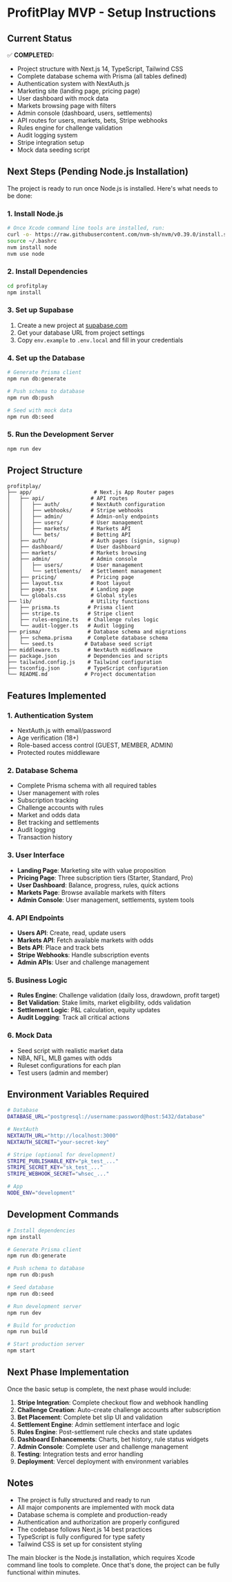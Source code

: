 # ProfitPlay MVP - Setup Instructions

## Current Status

✅ **COMPLETED:**
- Project structure with Next.js 14, TypeScript, Tailwind CSS
- Complete database schema with Prisma (all tables defined)
- Authentication system with NextAuth.js
- Marketing site (landing page, pricing page)
- User dashboard with mock data
- Markets browsing page with filters
- Admin console (dashboard, users, settlements)
- API routes for users, markets, bets, Stripe webhooks
- Rules engine for challenge validation
- Audit logging system
- Stripe integration setup
- Mock data seeding script

## Next Steps (Pending Node.js Installation)

The project is ready to run once Node.js is installed. Here's what needs to be done:

### 1. Install Node.js
```bash
# Once Xcode command line tools are installed, run:
curl -o- https://raw.githubusercontent.com/nvm-sh/nvm/v0.39.0/install.sh | bash
source ~/.bashrc
nvm install node
nvm use node
```

### 2. Install Dependencies
```bash
cd profitplay
npm install
```

### 3. Set up Supabase
1. Create a new project at [supabase.com](https://supabase.com)
2. Get your database URL from project settings
3. Copy `env.example` to `.env.local` and fill in your credentials

### 4. Set up the Database
```bash
# Generate Prisma client
npm run db:generate

# Push schema to database
npm run db:push

# Seed with mock data
npm run db:seed
```

### 5. Run the Development Server
```bash
npm run dev
```

## Project Structure

```
profitplay/
├── app/                    # Next.js App Router pages
│   ├── api/               # API routes
│   │   ├── auth/          # NextAuth configuration
│   │   ├── webhooks/      # Stripe webhooks
│   │   ├── admin/         # Admin-only endpoints
│   │   ├── users/         # User management
│   │   ├── markets/       # Markets API
│   │   └── bets/          # Betting API
│   ├── auth/              # Auth pages (signin, signup)
│   ├── dashboard/         # User dashboard
│   ├── markets/           # Markets browsing
│   ├── admin/             # Admin console
│   │   ├── users/         # User management
│   │   └── settlements/   # Settlement management
│   ├── pricing/           # Pricing page
│   ├── layout.tsx         # Root layout
│   ├── page.tsx           # Landing page
│   └── globals.css        # Global styles
├── lib/                   # Utility functions
│   ├── prisma.ts         # Prisma client
│   ├── stripe.ts         # Stripe client
│   ├── rules-engine.ts   # Challenge rules logic
│   └── audit-logger.ts   # Audit logging
├── prisma/               # Database schema and migrations
│   ├── schema.prisma     # Complete database schema
│   └── seed.ts          # Database seed script
├── middleware.ts         # NextAuth middleware
├── package.json          # Dependencies and scripts
├── tailwind.config.js    # Tailwind configuration
├── tsconfig.json         # TypeScript configuration
└── README.md            # Project documentation
```

## Features Implemented

### 1. Authentication System
- NextAuth.js with email/password
- Age verification (18+)
- Role-based access control (GUEST, MEMBER, ADMIN)
- Protected routes middleware

### 2. Database Schema
- Complete Prisma schema with all required tables
- User management with roles
- Subscription tracking
- Challenge accounts with rules
- Market and odds data
- Bet tracking and settlements
- Audit logging
- Transaction history

### 3. User Interface
- **Landing Page**: Marketing site with value proposition
- **Pricing Page**: Three subscription tiers (Starter, Standard, Pro)
- **User Dashboard**: Balance, progress, rules, quick actions
- **Markets Page**: Browse available markets with filters
- **Admin Console**: User management, settlements, system tools

### 4. API Endpoints
- **Users API**: Create, read, update users
- **Markets API**: Fetch available markets with odds
- **Bets API**: Place and track bets
- **Stripe Webhooks**: Handle subscription events
- **Admin APIs**: User and challenge management

### 5. Business Logic
- **Rules Engine**: Challenge validation (daily loss, drawdown, profit target)
- **Bet Validation**: Stake limits, market eligibility, odds validation
- **Settlement Logic**: P&L calculation, equity updates
- **Audit Logging**: Track all critical actions

### 6. Mock Data
- Seed script with realistic market data
- NBA, NFL, MLB games with odds
- Ruleset configurations for each plan
- Test users (admin and member)

## Environment Variables Required

```bash
# Database
DATABASE_URL="postgresql://username:password@host:5432/database"

# NextAuth
NEXTAUTH_URL="http://localhost:3000"
NEXTAUTH_SECRET="your-secret-key"

# Stripe (optional for development)
STRIPE_PUBLISHABLE_KEY="pk_test_..."
STRIPE_SECRET_KEY="sk_test_..."
STRIPE_WEBHOOK_SECRET="whsec_..."

# App
NODE_ENV="development"
```

## Development Commands

```bash
# Install dependencies
npm install

# Generate Prisma client
npm run db:generate

# Push schema to database
npm run db:push

# Seed database
npm run db:seed

# Run development server
npm run dev

# Build for production
npm run build

# Start production server
npm start
```

## Next Phase Implementation

Once the basic setup is complete, the next phase would include:

1. **Stripe Integration**: Complete checkout flow and webhook handling
2. **Challenge Creation**: Auto-create challenge accounts after subscription
3. **Bet Placement**: Complete bet slip UI and validation
4. **Settlement Engine**: Admin settlement interface and logic
5. **Rules Engine**: Post-settlement rule checks and state updates
6. **Dashboard Enhancements**: Charts, bet history, rule status widgets
7. **Admin Console**: Complete user and challenge management
8. **Testing**: Integration tests and error handling
9. **Deployment**: Vercel deployment with environment variables

## Notes

- The project is fully structured and ready to run
- All major components are implemented with mock data
- Database schema is complete and production-ready
- Authentication and authorization are properly configured
- The codebase follows Next.js 14 best practices
- TypeScript is fully configured for type safety
- Tailwind CSS is set up for consistent styling

The main blocker is the Node.js installation, which requires Xcode command line tools to complete. Once that's done, the project can be fully functional within minutes.
